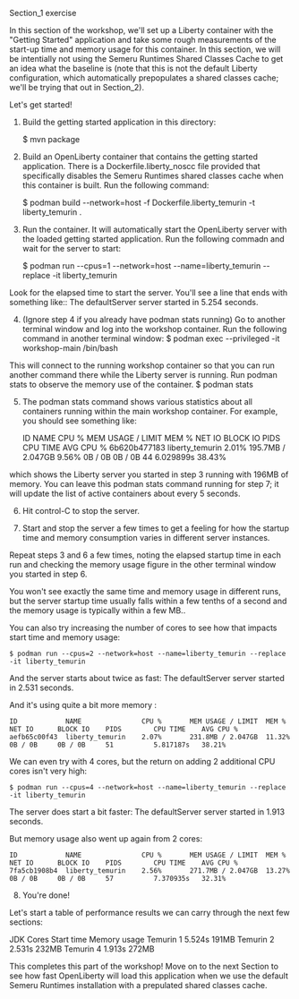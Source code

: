 Section_1 exercise

In this section of the workshop, we'll set up a Liberty container with the "Getting Started"
application and take some rough measurements of the start-up time and memory usage for this
container. In this section, we will be intentially not using the Semeru Runtimes Shared Classes
Cache to get an idea what the baseline is (note that this is not the default Liberty configuration,
which automatically prepopulates a shared classes cache; we'll be trying that out in Section_2).

Let's get started!

1. Build the getting started application in this directory:

	$ mvn package

2. Build an OpenLiberty container that contains the getting started application. There is
a Dockerfile.liberty_noscc file provided that specifically disables the Semeru Runtimes
shared classes cache when this container is built. Run the following command:

	$ podman build --network=host -f Dockerfile.liberty_temurin -t liberty_temurin .

3. Run the container. It will automatically start the OpenLiberty server with the
loaded getting started application. Run the following commadn and wait for the server
to start:

	$ podman run --cpus=1 --network=host --name=liberty_temurin --replace -it liberty_temurin

Look for the elapsed time to start the server. You'll see a line that ends with something like::
	The defaultServer server started in 5.254 seconds.

4. (Ignore step 4 if you already have podman stats running) Go to another terminal window and log
into the workshop container. Run the following command in another terminal window:
	$ podman exec --privileged -it workshop-main /bin/bash

This will connect to the running workshop container so that you can run another command there
while the Liberty server is running. Run podman stats to observe the memory use of the container.
	$ podman stats

5. The podman stats command shows various statistics about all containers running within the main
 workshop container. For example, you should see something like:

	ID            NAME               CPU %       MEM USAGE / LIMIT  MEM %       NET IO      BLOCK IO    PIDS        CPU TIME    AVG CPU %
	6b620b477183  liberty_temurin    2.01%       195.7MB / 2.047GB  9.56%       0B / 0B     0B / 0B     44          6.029899s   38.43%

which shows the Liberty server you started in step 3 running with 196MB of memory. You can leave
this podman stats command running for step 7; it will update the list of active containers about
every 5 seconds.

6. Hit control-C to stop the server.

7. Start and stop the server a few times to get a feeling for how the startup time and memory
consumption varies in different server instances.

Repeat steps 3 and 6 a few times, noting the elapsed startup time in each run and checking the
memory usage figure in the other terminal window you started in step 6.

You won't see exactly the same time and memory usage in different runs, but the server startup time
usually falls within a few tenths of a second and the memory usage is typically within a few MB..

You can also try increasing the number of cores to see how that impacts start time and memory usage:

	$ podman run --cpus=2 --network=host --name=liberty_temurin --replace -it liberty_temurin

And the server starts about twice as fast:
	The defaultServer server started in 2.531 seconds.

And it's using quite a bit more memory :

	ID            NAME               CPU %       MEM USAGE / LIMIT  MEM %       NET IO      BLOCK IO    PIDS        CPU TIME    AVG CPU %
	aefb65c00f43  liberty_temurin    2.07%       231.8MB / 2.047GB  11.32%      0B / 0B     0B / 0B     51          5.817187s   38.21%


We can even try with 4 cores, but the return on adding 2 additional CPU cores isn't very high:

	$ podman run --cpus=4 --network=host --name=liberty_temurin --replace -it liberty_temurin

The server does start a bit faster:
	The defaultServer server started in 1.913 seconds.

But memory usage also went up again from 2 cores:

	ID            NAME               CPU %       MEM USAGE / LIMIT  MEM %       NET IO      BLOCK IO    PIDS        CPU TIME    AVG CPU %
	7fa5cb1908b4  liberty_temurin    2.56%       271.7MB / 2.047GB  13.27%      0B / 0B     0B / 0B     57          7.370935s   32.31%

8. You're done! 

Let's start a table of performance results we can carry through the next few sections:

JDK			Cores		Start time	Memory usage
Temurin			1		5.524s		191MB
Temurin			2		2.531s		232MB
Temurin			4		1.913s		272MB


This completes this part of the workshop! Move on to the next Section to see how fast
OpenLiberty will load this application when we use the default Semeru Runtimes installation
with a prepulated shared classes cache.
